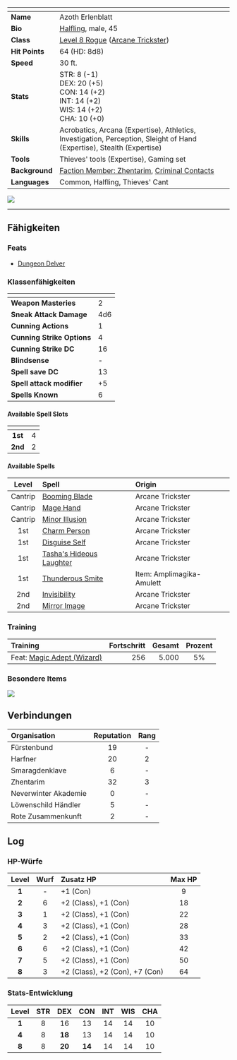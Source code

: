 

| <!-- -->       | <!-- -->                                                                                                               |
| :------------- | :--------------------------------------------------------------------------------------------------------------------- |
| **Name**       | Azoth Erlenblatt                                                                                                       |
| **Bio**        | [Halfling](https://lolindhir.github.io/PnP/rules/races/halfling), male, 45                                                                                   |
| **Class**      | [Level 8 Rogue](https://lolindhir.github.io/PnP/rules/classes/rogue) ([Arcane Trickster](https://lolindhir.github.io/PnP/rules/classes/rogue/arcane_trickster))                                              |
| **Hit Points** | 64 (HD: 8d8)                                                                                                           |
| **Speed**      | 30 ft.                                                                                                                 |
| **Stats**      | STR: 8 (-1)<br>DEX: 20 (+5)<br>CON: 14 (+2)<br>INT: 14 (+2)<br>WIS: 14 (+2)<br>CHA: 10 (+0)                            |
| **Skills**     | Acrobatics, Arcana (Expertise), Athletics, Investigation, Perception, Sleight of Hand (Expertise), Stealth (Expertise) |
| **Tools**      | Thieves' tools (Expertise), Gaming set                                                                                 |
| **Background** | [Faction Member: Zhentarim](https://lolindhir.github.io/PnP/rules/creation/character_creation/backgrounds/backgrounds_connections), [Criminal Contacts](https://lolindhir.github.io/PnP/rules/creation/character_creation/backgrounds/backgrounds_connections)         |
| **Languages**  | Common, Halfling, Thieves' Cant                                                                                        |

<img src="assets/campaigns/Starter/PCs/Azoth.png" class="image">

___


## Fähigkeiten

### Feats
- [Dungeon Delver](https://lolindhir.github.io/PnP/feats/Dungeon%2520Delver)

### Klassenfähigkeiten

| <!-- -->                   | <!-- --> |
| :------------------------- | :------- |
| **Weapon Masteries**       | 2        |
| **Sneak Attack Damage**    | 4d6      |
| **Cunning Actions**        | 1        |
| **Cunning Strike Options** | 4        |
| **Cunning Strike DC**      | 16       |
| **Blindsense**             | -        |
| **Spell save DC**          | 13       |
| **Spell attack modifier**  | +5       |
| **Spells Known**           | 6        |

#### Available Spell Slots

| <!-- --> | <!-- --> |
| :------: | :------: |
| **1st**  |    4     |
| **2nd**  |    2     |

#### Available Spells

|  Level  | Spell                               | Origin                    |
| :-----: | :---------------------------------- | :------------------------ |
| Cantrip | [Booming Blade](https://lolindhir.github.io/PnP/spells/Booming%2520Blade)            | Arcane Trickster          |
| Cantrip | [Mage Hand](https://lolindhir.github.io/PnP/spells/Mage%2520Hand)                | Arcane Trickster          |
| Cantrip | [Minor Illusion](https://lolindhir.github.io/PnP/spells/Minor%2520Illusion)           | Arcane Trickster          |
|   1st   | [Charm Person](https://lolindhir.github.io/PnP/spells/Charm%2520Person)             | Arcane Trickster          |
|   1st   | [Disguise Self](https://lolindhir.github.io/PnP/spells/Disguise%2520Self)            | Arcane Trickster          |
|   1st   | [Tasha's Hideous Laughter](https://lolindhir.github.io/PnP/spells/Tasha%27s%2520Hideous%2520Laughter) | Arcane Trickster          |
|   1st   | [Thunderous Smite](https://lolindhir.github.io/PnP/spells/Thunderous%2520Smite)         | Item: Amplimagika-Amulett |
|   2nd   | [Invisibility](https://lolindhir.github.io/PnP/spells/Invisibility)             | Arcane Trickster          |
|   2nd   | [Mirror Image](https://lolindhir.github.io/PnP/spells/Mirror%2520Image)             | Arcane Trickster          |


### Training
| Training                                        | Fortschritt | Gesamt | Prozent |
| :---------------------------------------------- | ----------: | -----: | :-----: |
| Feat: [Magic Adept (Wizard)](https://lolindhir.github.io/PnP/feats/Magic%2520Adept) |         256 |  5.000 |   5%    |

### Besondere Items
<img src="assets/campaigns/Starter/PCs/AzothAmulett.png" class="image">



## Verbindungen

| Organisation         | Reputation | Rang |
| :------------------- | :--------: | :--: |
| Fürstenbund          |     19     |  -   |
| Harfner              |     20     |  2   |
| Smaragdenklave       |     6      |  -   |
| Zhentarim            |     32     |  3   |
| Neverwinter Akademie |     0      |  -   |
| Löwenschild Händler  |     5      |  -   |
| Rote Zusammenkunft   |     2      |  -   |



## Log

### HP-Würfe
| Level | Wurf | Zusatz HP                      | Max HP |
| :---: | :--: | :----------------------------- | :----: |
| **1** |  -   | +1 (Con)                       |   9    |
| **2** |  6   | +2 (Class), +1 (Con)           |   18   |
| **3** |  1   | +2 (Class), +1 (Con)           |   22   |
| **4** |  3   | +2 (Class), +1 (Con)           |   28   |
| **5** |  2   | +2 (Class), +1 (Con)           |   33   |
| **6** |  6   | +2 (Class), +1 (Con)           |   42   |
| **7** |  5   | +2 (Class), +1 (Con)           |   50   |
| **8** |  3   | +2 (Class), +2 (Con), +7 (Con) |   64   |

### Stats-Entwicklung
| Level | STR |  DEX   |  CON   | INT | WIS | CHA |
| :---: | :-: | :----: | :----: | :-: | :-: | :-: |
| **1** |  8  |   16   |   13   | 14  | 14  | 10  |
| **4** |  8  | **18** |   13   | 14  | 14  | 10  |
| **8** |  8  | **20** | **14** | 14  | 14  | 10  |